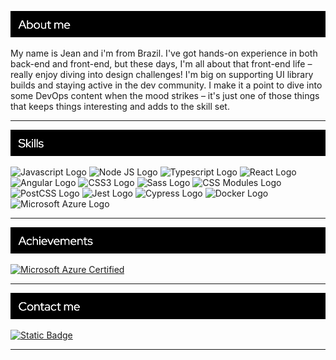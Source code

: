 [1]: ./assets/about-me.png

[![About me][1]](#about-me)

<p id="about-me">
 My name is Jean and i'm from Brazil. I've got hands-on experience in both back-end and front-end, but these days, I'm all about that front-end life – really enjoy diving into design challenges! I'm big on supporting UI library builds and staying active in the dev community. I make it a point to dive into some DevOps content when the mood strikes – it's just one of those things that keeps things interesting and adds to the skill set.
</p>

---

[2]: ./assets/skills.png

[![Skills][2]](#skills)

<div id="skills">
    <img alt="Javascript Logo" src="https://img.shields.io/badge/javascript-black?style=for-the-badge&logo=javascript">
    <img alt="Node JS Logo" src="https://img.shields.io/badge/Nodejs-black?style=for-the-badge&logo=nodedotjs">
    <img alt="Typescript Logo" src="https://img.shields.io/badge/typescript-black?style=for-the-badge&logo=typescript">
    <img alt="React Logo" src="https://img.shields.io/badge/react-black?style=for-the-badge&logo=react">
    <img alt="Angular Logo" src="https://img.shields.io/badge/angular-black?style=for-the-badge&logo=angular">
    <img alt="CSS3 Logo" src="https://img.shields.io/badge/css3-black?style=for-the-badge&logo=css3">
    <img alt="Sass Logo" src="https://img.shields.io/badge/sass-black?style=for-the-badge&logo=sass">
    <img alt="CSS Modules Logo" src="https://img.shields.io/badge/css%20modules-black?style=for-the-badge&logo=cssmodules">
    <img alt="PostCSS Logo" src="https://img.shields.io/badge/PostCSS-black?style=for-the-badge&logo=postcss">
    <img alt="Jest Logo" src="https://img.shields.io/badge/jest-black?style=for-the-badge&logo=jest">
    <img alt="Cypress Logo" src="https://img.shields.io/badge/cypress-black?style=for-the-badge&logo=cypress">
    <img alt="Docker Logo" src="https://img.shields.io/badge/docker-black?style=for-the-badge&logo=docker">
    <img alt="Microsoft Azure Logo" src="https://img.shields.io/badge/azure-black?style=for-the-badge&logo=microsoftazure">
</div>

---

[3]: ./assets/achievements.png

[![Achievements][3]](#achievements)

<div id="achievements">
    <a href="https://www.credly.com/badges/e31470dc-2318-4bb7-b4b2-10c3145bfbc3">
        <img alt="Microsoft Azure Certified" src="https://img.shields.io/badge/azure%20fundamentals%20certified-black?style=for-the-badge&logo=microsoftazure" >
    </a>
</div>

---

[4]: ./assets/contact-me.png

[![Contact me][4]](#contact-me)

<div id="contact-me">
    <a href="https://www.linkedin.com/in/jeanvmenezes/">
        <img alt="Static Badge" src="https://img.shields.io/badge/linkedin-black?style=for-the-badge&logo=linkedin">
    </a>
</div>

---